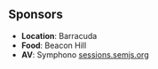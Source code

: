 ##  Sponsors

- **Location**: Barracuda
- **Food**: Beacon Hill
- **AV**: Symphono [sessions.semjs.org](http://sessions.semjs.org)
